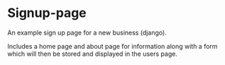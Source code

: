 # Signup-page
An example sign up page for a new business (django).

Includes a home page and about page for information along with a form which will then be stored and displayed in the users page.
